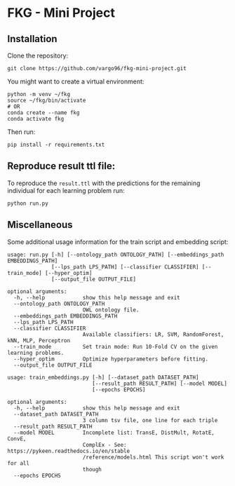 # FKG - Mini Project

## Installation
Clone the repository:

```
git clone https://github.com/vargo96/fkg-mini-project.git
```
You might want to create a virtual environment:
```
python -m venv ~/fkg
source ~/fkg/bin/activate
# OR
conda create --name fkg
conda activate fkg
```
Then run:
```
pip install -r requirements.txt
```

## Reproduce result ttl file:
To reproduce the ```result.ttl``` with the predictions for the remaining individual for each learning problem run:
```
python run.py
```

## Miscellaneous
Some additional usage information for the train script and embedding script:

```
usage: run.py [-h] [--ontology_path ONTOLOGY_PATH] [--embeddings_path EMBEDDINGS_PATH]
              [--lps_path LPS_PATH] [--classifier CLASSIFIER] [--train_mode] [--hyper_optim]
              [--output_file OUTPUT_FILE]

optional arguments:
  -h, --help            show this help message and exit
  --ontology_path ONTOLOGY_PATH
                        OWL ontology file.
  --embeddings_path EMBEDDINGS_PATH
  --lps_path LPS_PATH
  --classifier CLASSIFIER
                        Available classifiers: LR, SVM, RandomForest, kNN, MLP, Perceptron
  --train_mode          Set train mode: Run 10-Fold CV on the given learning problems.
  --hyper_optim         Optimize hyperparameters before fitting.
  --output_file OUTPUT_FILE
```

```
usage: train_embeddings.py [-h] [--dataset_path DATASET_PATH]
                           [--result_path RESULT_PATH] [--model MODEL]
                           [--epochs EPOCHS]

optional arguments:
  -h, --help            show this help message and exit
  --dataset_path DATASET_PATH
                        3 column tsv file, one line for each triple
  --result_path RESULT_PATH
  --model MODEL         Incomplete list: TransE, DistMult, RotatE, ConvE,
                        ComplEx - See: https://pykeen.readthedocs.io/en/stable
                        /reference/models.html This script won't work for all
                        though
  --epochs EPOCHS
```
